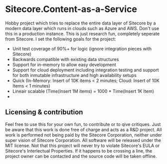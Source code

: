 # Sitecore.Content-as-a-Service
Hobby project which tries to replace the entire data layer of Sitecore by a modern data layer which runs in clouds such as Azure and AWS. Don't use this in a production instance. This is just research fun, completely seperate from Sitecore.
I set the following goals for the project:

* Unit test coverage of 90%+ for logic (ignore integration pieces with Sitecore)
* Backwards compatible with existing data structures
* Support for in-memory to allow easy development
* Support for cloud deployment including integration testing and support for both inmutable infrastructure and high availability setups
* Quick (In-Memory: Insert of 10K items < 2 minutes; Cloud: Insert of 10K Items < 1 minutes)
* Lineair scalable (Time(Insert 1M items) = 1000 * Time(Insert 1K Item)
* 
## Licensing & contribution
Feel free to use this for your own fun, to contribute or to qive critiques. Just be aware that this work is done free of charge and acts as a R&D project. All work is performed not being paid by the Sitecore Corporation, neither under super vision of Sitecore Corporation. All software will be released under the MIT license. Not that this project will never try to violate Sitecore's EULA or Sitecore's Interlectual Properties. If it happens to be crossing a line, the project owner can be contacted and the source code will be taken offline.
